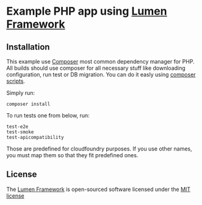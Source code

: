 # Example PHP app using [Lumen Framework](https://lumen.laravel.com)

## Installation

This example use [Composer](https://getcomposer.org) most common dependency manager for PHP.
All builds should use composer for all necessary stuff like downloading configuration, run test or DB migration.
You can do it easly using [composer scripts](https://getcomposer.org/doc/articles/scripts.md).

Simply run:
```
composer install
``` 
To run tests one from below, run:

```
test-e2e
test-smoke
test-apicompatibility
```
Those are predefined for cloudfoundry purposes.
If you use other names, you must map them so that they fit predefined ones.

## License

The [Lumen Framework](https://lumen.laravel.com) is open-sourced software licensed under the [MIT license](http://opensource.org/licenses/MIT)
